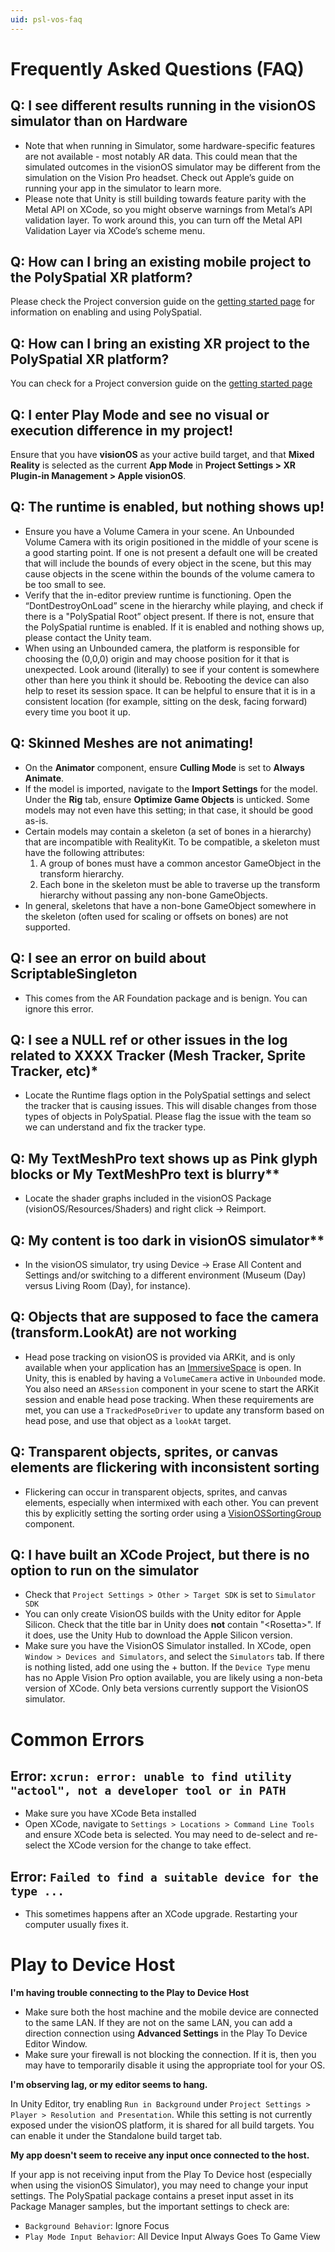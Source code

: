 ```yaml
---
uid: psl-vos-faq
---
```


# Frequently Asked Questions (FAQ)

## Q: I see different results running in the visionOS simulator than on Hardware
* Note that when running in Simulator, some hardware-specific features are not available - most notably AR data. This could mean that the simulated outcomes in the visionOS simulator may be different from the simulation on the Vision Pro headset. Check out Apple’s guide on running your app in the simulator to learn more. 
* Please note that Unity is still building towards feature parity with the Metal API on XCode, so you might observe warnings from Metal’s API validation layer. To work around this, you can turn off the Metal API Validation Layer via XCode’s scheme menu.

## Q: How can I bring an existing mobile project to the PolySpatial XR platform?
Please check the Project conversion guide on the [getting started page](GettingStarted.md#porting-existing-projects) for information on enabling and using PolySpatial.

## Q: How can I bring an existing XR project to the PolySpatial XR platform?
You can check for a Project conversion guide on the [getting started page](GettingStarted.md#porting-existing-projects)

## Q: I enter Play Mode and see no visual or execution difference in my project!
Ensure that you have **visionOS** as your active build target, and that **Mixed Reality** is selected as the current **App Mode** in **Project Settings &gt; XR Plugin-in Management &gt; Apple visionOS**.
 
## Q: The runtime is enabled, but nothing shows up!
* Ensure you have a Volume Camera in your scene. An Unbounded Volume Camera with its origin positioned in the middle of your scene is a good starting point.
If one is not present a default one will be created that will include the bounds of every object in the scene, but this may cause objects in the scene within the bounds of the volume camera to be too small to see.
* Verify that the in-editor preview runtime is functioning. Open the “DontDestroyOnLoad” scene in the hierarchy while playing, and check if there is a "PolySpatial Root” object present. If there is not, ensure that the PolySpatial runtime is enabled. If it is enabled and nothing shows up, please contact the Unity team.
* When using an Unbounded camera, the platform is responsible for choosing the (0,0,0) origin and may choose  position for it that is unexpected. Look around (literally) to see if your content is somewhere other than here you think it should be. Rebooting the device can also help to reset its session space. It can be helpful to ensure that it is in a consistent location (for example, sitting on the desk, facing forward) every time you boot it up.

## Q: Skinned Meshes are not animating!
* On the **Animator** component, ensure **Culling Mode** is set to **Always Animate**. 
* If the model is imported, navigate to the **Import Settings** for the model. Under the **Rig** tab, ensure **Optimize Game Objects** is unticked. Some models may not even have this setting; in that case, it should be good as-is.
* Certain models may contain a skeleton (a set of bones in a hierarchy) that are incompatible with RealityKit. To be compatible, a skeleton must have the following attributes:
	1. A group of bones must have a common ancestor GameObject in the transform hierarchy. 
	2. Each bone in the skeleton must be able to traverse up the transform hierarchy without passing any non-bone GameObjects. 
* In general, skeletons that have a non-bone GameObject somewhere in the skeleton (often used for scaling or offsets on bones) are not supported. 

## Q: I see an error on build about ScriptableSingleton
* This comes from the AR Foundation package and is benign. You can ignore this error.

## Q: I see a NULL ref or other issues in the log related to XXXX Tracker (Mesh Tracker, Sprite Tracker, etc)*
* Locate the Runtime flags option in the PolySpatial settings and select the tracker that is causing issues. This will disable changes from those types of objects in PolySpatial. Please flag the issue with the team so we can understand and fix the tracker type.

## Q: My TextMeshPro text shows up as Pink glyph blocks or My TextMeshPro text is blurry**
* Locate the shader graphs included in the visionOS Package (visionOS/Resources/Shaders) and right click -> Reimport. 

## Q: My content is too dark in visionOS simulator**
* In the visionOS simulator, try using Device -> Erase All Content and Settings and/or switching to a different environment (Museum (Day) versus Living Room (Day), for instance).

## Q: Objects that are supposed to face the camera (transform.LookAt) are not working
* Head pose tracking on visionOS is provided via ARKit, and is only available when your application has an [ImmersiveSpace](https://developer.apple.com/documentation/swiftui/immersivespace) is open. In Unity, this is enabled by having a `VolumeCamera` active in `Unbounded` mode. You also need an `ARSession` component in your scene to start the ARKit session and enable head pose tracking. When these requirements are met, you can use a `TrackedPoseDriver` to update any transform based on head pose, and use that object as a `lookAt` target.

## Q: Transparent objects, sprites, or canvas elements are flickering with inconsistent sorting
* Flickering can occur in transparent objects, sprites, and canvas elements, especially when intermixed with each other. You can prevent this by explicitly setting the sorting order using a [VisionOSSortingGroup](SortingGroup.md) component.

## Q: I have built an XCode Project, but there is no option to run on the simulator
- Check that `Project Settings > Other > Target SDK` is set to `Simulator SDK`
- You can only create VisionOS builds with the Unity editor for Apple Silicon. Check that the title bar in Unity does **not** contain "\<Rosetta>". If it does, use the Unity Hub to download the Apple Silicon version.
- Make sure you have the VisionOS Simulator installed. In XCode, open `Window > Devices and Simulators`, and select the `Simulators` tab. If there is nothing listed, add one using the + button. If the `Device Type` menu has no Apple Vision Pro option available, you are likely using a non-beta version of XCode. Only beta versions currently support the VisionOS simulator.


# Common Errors

## Error: `xcrun: error: unable to find utility "actool", not a developer tool or in PATH`
- Make sure you have XCode Beta installed
- Open XCode, navigate to `Settings > Locations > Command Line Tools` and ensure XCode beta is selected. You may need to de-select and re-select the XCode version for the change to take effect.

## Error: `Failed to find a suitable device for the type ...`
- This sometimes happens after an XCode upgrade. Restarting your computer usually fixes it.

# Play to Device Host
**I'm having trouble connecting to the Play to Device Host**

- Make sure both the host machine and the mobile device are connected to the same LAN. If they are not on the same LAN, you can add a direction connection using **Advanced Settings** in the Play To Device Editor Window.
- Make sure your firewall is not blocking the connection. If it is, then you may have to temporarily disable it using the appropriate tool for your OS.

**I'm observing lag, or my editor seems to hang.**

In Unity Editor, try enabling `Run in Background` under `Project Settings > Player > Resolution and Presentation`. While this setting is not currently exposed under the visionOS platform, it is shared for all build targets. You can enable it under the Standalone build target tab.

**My app doesn't seem to receive any input  once connected to the host.**

If your app is not receiving input from the Play To Device host (especially when using the visionOS Simulator), you may need to change your input settings. The PolySpatial package contains a preset input asset in its Package Manager samples, but the important settings to check are:
- `Background Behavior`: Ignore Focus
- `Play Mode Input Behavior`: All Device Input Always Goes To Game View
